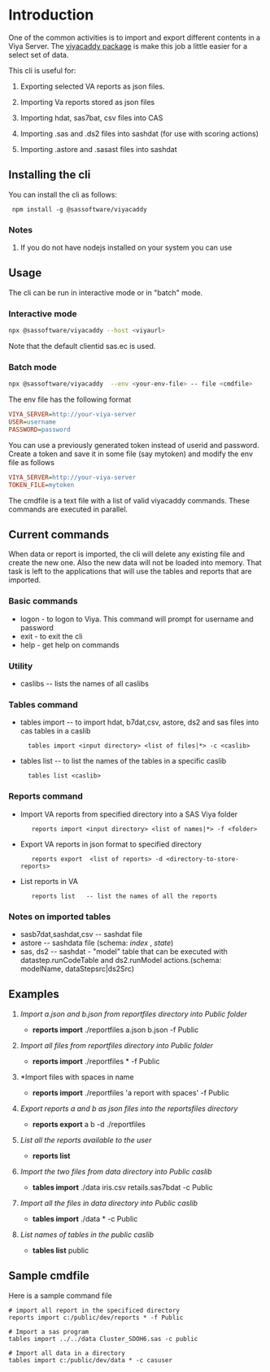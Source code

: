
# Introduction

One of the common activities is to import and export different contents in a Viya Server. The [viyacaddy package](https://github.com/sassoftware/restaf/tree/main/packages/viyacaddy) is make this job a little easier for a select set of data.

This cli is useful for:

1. Exporting selected VA reports as json files.

2. Importing Va reports stored as json files

3. Importing hdat, sas7bat, csv files into CAS

4. Importing .sas and .ds2 files into sashdat (for use with scoring actions)

5. Importing .astore and .sasast files into sashdat

## Installing the cli

You can install the cli as follows:

     npm install -g @sassoftware/viyacaddy

### Notes

1. If you do not have nodejs installed on your system you can use  

## Usage

The cli can be run in interactive mode or in "batch" mode.

### Interactive mode

```sh
npx @sassoftware/viyacaddy --host <viyaurl> 
```


Note that the default clientid sas.ec is used.

### Batch mode

```sh
npx @sassoftware/viyacaddy  --env <your-env-file> -- file <cmdfile>
```

The env file has the following format

```ini
VIYA_SERVER=http://your-viya-server
USER=username
PASSWORD=password
```

You can use a previously generated token instead of userid and password. Create a token and save it in some file (say mytoken) and modify the env file as follows

```ini
VIYA_SERVER=http://your-viya-server
TOKEN_FILE=mytoken
```

The cmdfile is a text file with a list of valid viyacaddy commands. These commands are executed in parallel.

## Current commands

When data or report is imported, the cli will delete any existing file and create the new one.
Also the new data will not be loaded into memory. That task is left to the applications that will use the tables and reports that are imported.

### Basic commands

- logon - to logon to Viya. This command will prompt for username and password
- exit  - to exit the cli
- help  - get help on commands

### Utility

- caslibs  -- lists the names of all caslibs

### Tables command

- tables import   -- to import hdat, b7dat,csv, astore, ds2 and sas files into cas tables in a caslib

        tables import <input directory> <list of files|*> -c <caslib>

- tables list -- to list the names of the tables in a specific caslib

        tables list <caslib>

### Reports command

- Import VA reports from specified directory into a SAS Viya folder

         reports import <input directory> <list of names|*> -f <folder>

- Export VA reports in json format to specified directory

         reports export  <list of reports> -d <directory-to-store-reports>

- List reports in VA

         reports list   -- list the names of all the reports

### Notes on imported tables

- sasb7dat,sashdat,csv -- sashdat file
- astore -- sashdata file (schema: _index_ , _state_)
- sas, ds2 -- sashdat - "model" table that can be executed with datastep.runCodeTable and ds2.runModel actions.(schema: modelName, dataStepsrc|ds2Src)

## Examples

1. *Import a.json and b.json from reportfiles directory into Public folder*  
    - **reports import** ./reportfiles a.json b.json -f Public 

2. *Import all files from reportfiles directory into Public folder*
    - **reports import** ./reportfiles * -f Public 

3. *Import files with spaces in name
    - **reports import** ./reportfiles 'a report with spaces'  -f Public

4. *Export reports a and b as json files into the reportsfiles directory*
    - **reports export** a b -d ./reportfiles

5. *List all the reports available to the user*
    - **reports list**

6. *Import the two files from data directory into Public caslib*
    - **tables import**  ./data  iris.csv retails.sas7bdat -c Public

7. *Import all the files in data directory into Public caslib*
    - **tables import**  ./data  *  -c Public

8. *List names of tables in the public caslib*
    - **tables list** public 

## Sample cmdfile

Here is a sample command file

    # import all report in the specificed directory
    reports import c:/public/dev/reports * -f Public

    # Import a sas program
    tables import ../../data Cluster_SDOH6.sas -c public

    # Import all data in a directory
    tables import c:/public/dev/data * -c casuser
